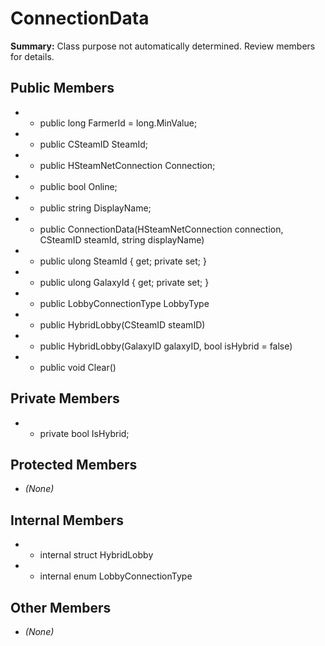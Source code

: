 # ConnectionData

**Summary:** Class purpose not automatically determined. Review members for details.

## Public Members
- - public long FarmerId = long.MinValue;
- - public CSteamID SteamId;
- - public HSteamNetConnection Connection;
- - public bool Online;
- - public string DisplayName;
- - public ConnectionData(HSteamNetConnection connection, CSteamID steamId, string displayName)
- - public ulong SteamId { get; private set; }
- - public ulong GalaxyId { get; private set; }
- - public LobbyConnectionType LobbyType
- - public HybridLobby(CSteamID steamID)
- - public HybridLobby(GalaxyID galaxyID, bool isHybrid = false)
- - public void Clear()

## Private Members
- - private bool IsHybrid;

## Protected Members
- *(None)*

## Internal Members
- - internal struct HybridLobby
- - internal enum LobbyConnectionType

## Other Members
- *(None)*
